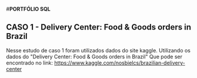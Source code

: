 #**PORTFÓLIO SQL**
## CASO 1 - Delivery Center: Food & Goods orders in Brazil





Nesse estudo de caso 1 foram utilizados dados do site kaggle. Utilizando os dados do "Delivery Center: Food & Goods orders in Brazil"
Que pode ser encontrado no link: https://www.kaggle.com/nosbielcs/brazilian-delivery-center
